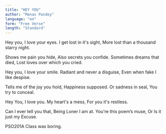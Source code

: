 ```yaml
---
title: "HEY YOU"
author: "Manas Pandey"
language: "en"
form: "Free Verse"
length: "Standard"
---
```

Hey you,
I love your eyes.
I get lost in it's sight,
More lost than a thousand starry night.

Shows me pain you hide,
Also secrets you confide.
Sometimes dreams that died,
Lost loves over which you cried.

Hey you,
I love your smile.
Radiant and never a disguise,
Even when fake I like despise.

Tells me of the joy you hold,
Happiness supposed.
Or sadness in seal,
You try to conceal.

Hey You,
I love you.
My heart's a mess,
For you it's restless.

Can I ever tell you that,
Being Loner I am at.
You're this poem’s muse,
Or Is it just my Excuse.

PSO201A Class was boring.